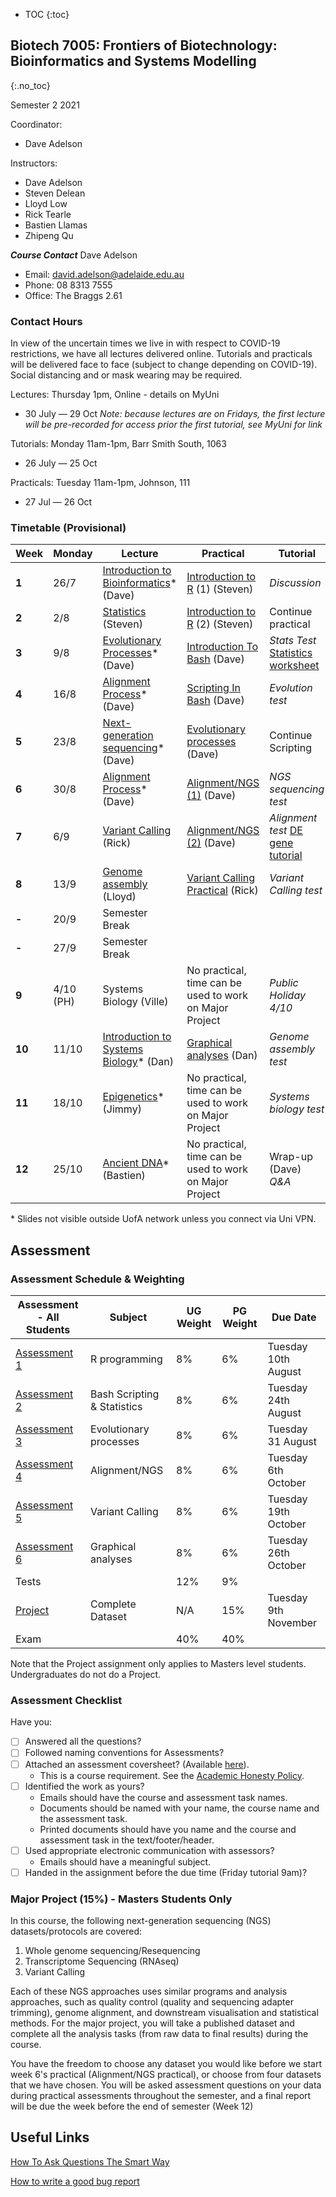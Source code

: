 * TOC
{:toc}

## Biotech 7005: Frontiers of Biotechnology: Bioinformatics and Systems Modelling
{:.no_toc}

Semester 2 2021

Coordinator:
- Dave Adelson

Instructors:
- Dave Adelson
- Steven Delean
- Lloyd Low
- Rick Tearle
- Bastien Llamas
- Zhipeng Qu

__*Course Contact*__
Dave Adelson
- Email: david.adelson@adelaide.edu.au
- Phone: 08 8313 7555
- Office: The Braggs 2.61

### Contact Hours
In view of the uncertain times we live in with respect to COVID-19 restrictions, we have all lectures delivered online. Tutorials and practicals will be delivered face to face (subject to change depending on COVID-19). Social distancing and or mask wearing may be required. 

Lectures: Thursday 1pm, Online - details on MyUni
- 30 July — 29 Oct *Note: because lectures are on Fridays, the first lecture will be pre-recorded for access prior the first tutorial, see MyUni for link*

Tutorials: Monday 11am-1pm, Barr Smith South, 1063
- 26 July — 25 Oct

Practicals: Tuesday 11am-1pm, Johnson, 111
- 27 Jul — 26 Oct

### Timetable (Provisional)

| **Week** | **Monday** | **Lecture**                                   | **Practical**                     | **Tutorial**                             |
|----------|------------|-----------------------------------------------|-----------------------------------|------------------------------------------|
| **1**    | 26/7       | [Introduction to Bioinformatics][1]\* (Dave)   | [Introduction to R] (1) (Steven)   | *Discussion*                             |
| **2**    | 2/8        | [Statistics][2] (Steven)          | [Introduction to R] (2) (Steven)   | Continue practical                       |
| **3**    | 9/8       | [Evolutionary Processes][3]\* (Dave)            | [Introduction To Bash] (Dave)    | *Stats Test* <br> [Statistics worksheet]  |
| **4**    | 16/8       | [Alignment Process][5]\*  (Dave)       | [Scripting In Bash] (Dave)       | *Evolution test* |
| **5**    | 23/8       | [Next-generation sequencing][4]\* (Dave)             | [Evolutionary processes] (Dave)    |   Continue Scripting              |
| **6**    | 30/8       | [Alignment Process][6]\* (Dave)                |    [Alignment/NGS (1)] (Dave)         |   *NGS sequencing test*                       |
| **7**    | 6/9        | [Variant Calling][7] (Rick)                     | [Alignment/NGS (2)] (Dave)  | *Alignment test*   [DE gene tutorial][]              |
| **8**    | 13/9       | [Genome assembly][8] (Lloyd)                 | [Variant Calling Practical][9] (Rick)        | *Variant Calling test*                  |
| **-**    | 20/9       | Semester Break                                |                                   |                                          |
| **-**    | 27/9       | Semester Break                                |                                   |                                          |
| **9**    | 4/10 (PH)  | Systems Biology (Ville)                       |    No practical, time can be used to work on Major Project              | *Public Holiday 4/10*                  |
| **10**   | 11/10      | [Introduction to Systems Biology][10]\* (Dan) |    [Graphical analyses] (Dan)       |                *Genome assembly test*     |
| **11**   | 18/10      | [Epigenetics][11]\* (Jimmy)                   |       No practical, time can be used to work on Major Project                          | *Systems biology test*                   |
| **12**   | 25/10      | [Ancient DNA][12]\* (Bastien)           |     No practical, time can be used to work on Major Project                              | Wrap-up (Dave) *Q&A*          |


\* Slides not visible outside UofA network unless you connect via Uni VPN.

[1]: http://biotech7005.services.adelaide.edu.au/01-bioinformatics.slide
[2]: Lectures/03-statistics.html
[3]: http://biotech7005.services.adelaide.edu.au/03-evoprocess.slide
[4]: http://biotech7005.services.adelaide.edu.au/04-sequencing.slide
[5]: http://biotech7005.services.adelaide.edu.au/05-alignment.slide
[6]: http://biotech7005.services.adelaide.edu.au/06-alignment.slide
[7]: https://university-of-adelaide-bx-masters.github.io/BIOTECH-7005/
[8]: https://university-of-adelaide-bx-masters.github.io/BIOTECH-7005/
[9]: Practicals/VCF_Analysis/Week_8_Practical-VCF_Analysis.md
[10]: http://biotech7005.services.adelaide.edu.au/10-graphs.slide
[11]: http://biotech7005.services.adelaide.edu.au/09-epigenetics.slide
[//]: # (the following link needs to be updated)
[12]: https://university-of-adelaide-bx-masters.github.io/BIOTECH-7005/

[Introduction to R]: Practicals/R_Practicals
[Introduction To Bash]: Practicals/Bash_Practicals/1_IntroBash.md
[Scripting In Bash]: Practicals/Bash_Practicals/2_BashScripting.md
[Evolutionary processes]: Practicals/evolutionary_prac/evolutionary.md
[Alignment/NGS (1)]: Practicals/NGS_Practicals/1_NGS_Practical1.md
[Alignment/NGS (2)]: Practicals/NGS_Practicals/2_NGS_Practical2.md
[Variant Calling practical]: Practicals/VCF_Analysis/Week_8_Practical-VCF_Analysis.md
[Graphical analyses]: https://github.com/kortschak/graphprac/
[DE gene tutorial]: DE_gene_tutorial/Tutorial_DE_Genes.html
[Statistics worksheet]: Tutorials/Wk2_Statistics.html

## Assessment

### Assessment Schedule & Weighting

| **Assessment - All Students**                                               | **Subject**                 |  **UG Weight**  | **PG Weight** | **Due Date**          |
|--------------------------------------------------------------|-----------------------------|-----------------|------------|-----------------------|
| [Assessment 1](Assignments/Assignment1.md)                   | R programming               |  8%             | 6%         | Tuesday 10th August    |
| [Assessment 2](Assignments/Assignment2.md)                   | Bash Scripting & Statistics |  8%             | 6%         | Tuesday 24th August    |
| [Assessment 3](Practicals/evolutionary_prac/evolutionary.md) | Evolutionary processes      |  8%             | 6%         | Tuesday 31 August  |
| [Assessment 4](Assignments/Assignment4.md)                   | Alignment/NGS               |  8%             | 6%         | Tuesday 6th October |
| [Assessment 5](Assignments/Assignment5.md)                   | Variant Calling             |  8%             | 6%         | Tuesday 19th October |
| [Assessment 6](https://github.com/kortschak/graphprac/)      | Graphical analyses          |  8%             | 6%         | Tuesday 26th October   |
| Tests                                                        |                             |  12%            | 9%         |                       |
| [Project](Assignments/major_project.md)                      | Complete Dataset            |  N/A            | 15%        | Tuesday 9th November   |
| Exam                                                         |                             |  40%            | 40%        |                       |

Note that the Project assignment only applies to Masters level students. Undergraduates do not do a Project. 

### Assessment Checklist

Have you:

- [ ] Answered all the questions?
- [ ] Followed naming conventions for Assessments?
- [ ] Attached an assessment coversheet? (Available [here](COVERSHEET.md)).
	- This is a course requirement. See the [Academic Honesty Policy](http://www.adelaide.edu.au/policies/230/).
- [ ] Identified the work as yours?
	- Emails should have the course and assessment task names.
	- Documents should be named with your name, the course name and the assessment task.
	- Printed documents should have you name and the course and assessment task in the text/footer/header.
- [ ] Used appropriate electronic communication with assessors?
	- Emails should have a meaningful subject.
- [ ] Handed in the assignment before the due time (Friday tutorial 9am)?

### Major Project (15%) - Masters Students Only

In this course, the following next-generation sequencing (NGS) datasets/protocols are covered:

1. Whole genome sequencing/Resequencing
2. Transcriptome Sequencing (RNAseq)
3. Variant Calling

Each of these NGS approaches uses similar programs and analysis approaches, such as quality control (quality and sequencing adapter trimming), genome alignment, and downstream visualisation and statistical methods. For the major project, you will take a published dataset and complete all the analysis tasks (from raw data to final results) during the course.

You have the freedom to choose any dataset you would like before we start week 6's practical (Alignment/NGS practical), or choose from four datasets that we have chosen. You will be asked assessment questions on your data during practical assessments throughout the semester, and a final report will be due the week before the end of semester (Week 12)

## Useful Links

[How To Ask Questions The Smart Way](http://www.catb.org/esr/faqs/smart-questions.html)

[How to write a good bug report](https://musescore.org/en/developers-handbook/how-write-good-bug-report-step-step-instructions)
